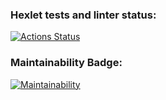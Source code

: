 ### Hexlet tests and linter status:
[![Actions Status](https://github.com/KulikovDenis/python-project-49/workflows/hexlet-check/badge.svg)](https://github.com/KulikovDenis/python-project-49/actions)

### Maintainability Badge:
[![Maintainability](https://api.codeclimate.com/v1/badges/c707e6ad99e2fd43ad98/maintainability)](https://codeclimate.com/github/KulikovDenis/python-project-49/maintainability)